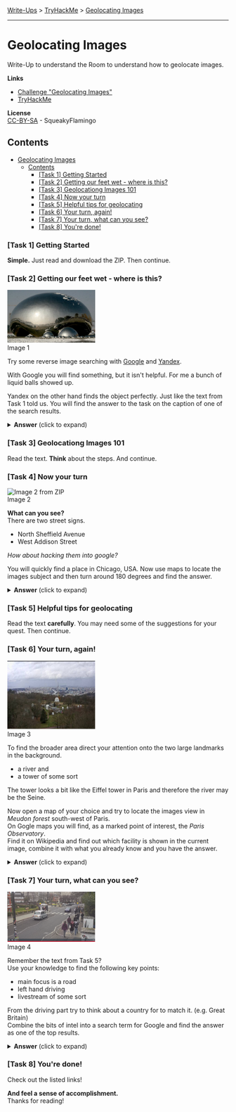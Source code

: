 [Write-Ups](../../README.md) > [TryHackMe](../README.md) > [Geolocating Images]()
___

# Geolocating Images
Write-Up to understand the Room to understand how to geolocate images.

**Links**
- [Challenge "Geolocating Images"](https://tryhackme.com/room/geolocatingimages)
- [TryHackMe](tryhackme.com)

**License**\
[CC-BY-SA](../LICENSE.md) - SqueakyFlamingo

## Contents
- [Geolocating Images](#geolocating-images)
  - [Contents](#contents)
    - [[Task 1] Getting Started](#task-1-getting-started)
    - [[Task 2] Getting our feet wet - where is this?](#task-2-getting-our-feet-wet---where-is-this)
    - [[Task 3] Geolocationg Images 101](#task-3-geolocationg-images-101)
    - [[Task 4] Now your turn](#task-4-now-your-turn)
    - [[Task 5] Helpful tips for geolocating](#task-5-helpful-tips-for-geolocating)
    - [[Task 6] Your turn, again!](#task-6-your-turn-again)
    - [[Task 7] Your turn, what can you see?](#task-7-your-turn-what-can-you-see)
    - [[Task 8] You're done!](#task-8-youre-done)

### [Task 1] Getting Started
**Simple.** Just read and download the ZIP. Then continue.

### [Task 2] Getting our feet wet - where is this?
<img src="img/geolocatingimages-1.jpeg" width="200" alt="Image 1 from ZIP">\
Image 1

Try some reverse image searching with [Google](https://www.google.de/imghp) and [Yandex](https://yandex.com/images/search).

With Google you will find something, but it isn't helpful. For me a bunch of liquid balls showed up.

Yandex on the other hand finds the object perfectly. Just like the text from Task 1 told us. You will find the answer to the task on the caption of one of the search results.

<details>
    <summary>
        <b>Answer</b> (click to expand)
    </summary>
    <p>
        china
    </p>
</details>

### [Task 3] Geolocationg Images 101
Read the text. **Think** about the steps. And continue.

### [Task 4] Now your turn
<img src="img/geolocatingimages-2.png" width="200" alt="Image 2 from ZIP">\
Image 2

**What can you see?**\
There are two street signs.
* North Sheffield Avenue
* West Addison Street
  
*How about hacking them into google?*

You will quickly find a place in Chicago, USA. Now use maps to locate the images subject and then turn around 180 degrees and find the answer.

<details>
    <summary>
        <b>Answer</b> (click to expand)
    </summary>
    <p>
        wrigleyville sports
    </p>
</details>

### [Task 5] Helpful tips for geolocating
Read the text **carefully**. You may need some of the suggestions for your quest. Then continue.

### [Task 6] Your turn, again!
<img src="img/geolocatingimages-3.png" width="200" alt="Image 3 from ZIP">\
Image 3

To find the broader area direct your attention onto the two large landmarks in the background.
* a river and
* a tower of some sort

The tower looks a bit like the Eiffel tower in Paris and therefore the river may be the Seine.

Now open a map of your choice and try to locate the images view in *Meudon forest* south-west of Paris.\
On Gogle maps you will find, as a marked point of interest, the *Paris Observatory*.\
Find it on Wikipedia and find out which facility is shown in the current image, combine it with what you already know and you have the answer.

<details>
    <summary>
        <b>Answer</b> (click to expand)
    </summary>
    <p>
        meudon observatory
    </p>
</details>

### [Task 7] Your turn, what can you see?
<img src="img/geolocatingimages-4.png" width="200" alt="Image 4 from ZIP">\
Image 4

Remember the text from Task 5?\
Use your knowledge to find the following key points:
* main focus is a road
* left hand driving
* livestream of some sort

From the driving part try to think about a country for to match it. (e.g. Great Britain)\
Combine the bits of intel into a search term for Google and find the answer as one of the top results.

<details>
    <summary>
        <b>Answer</b> (click to expand)
    </summary>
    <p>
        abbey road
    </p>
</details>

### [Task 8] You're done!
Check out the listed links!

**And feel a sense of accomplishment.**\
Thanks for reading!
